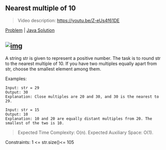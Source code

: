 Nearest multiple of 10
---
> Video description: https://youtu.be/Z-eUs4f61DE

[Problem](https://www.geeksforgeeks.org/problems/nearest-multiple-of-102437/1) | [Java Solution](./Solution.java)

[![img](https://img.youtube.com/vi/Z-eUs4f61DE/0.jpg)](https://youtu.be/Z-eUs4f61DE)
---

A string str is given to represent a positive number. The task is to round str to the nearest multiple of 10.  If you have two multiples equally apart from str, choose the smallest element among them.

Examples:
```
Input: str = 29 
Output: 30
Explanation: Close multiples are 20 and 30, and 30 is the nearest to 29. 
```
```
Input: str = 15
Output: 10
Explanation: 10 and 20 are equally distant multiples from 20. The smallest of the two is 10.
```

>Expected Time Complexity: O(n).
>Expected Auxiliary Space: O(1).

Constraints:
1 <= str.size()<= 105

